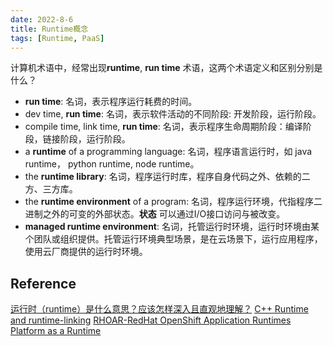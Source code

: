 ```yaml
---
date: 2022-8-6
title: Runtime概念
tags: [Runtime, PaaS]
---
```


计算机术语中，经常出现**runtime**, **run time** 术语，这两个术语定义和区别分别是什么？

- **run time**: 名词，表示程序运行耗费的时间。
- dev time, **run time**: 名词，表示软件活动的不同阶段: 开发阶段，运行阶段。
- compile time, link time, **run time**: 名词，表示程序生命周期阶段：编译阶段，链接阶段，运行阶段。
- a **runtime** of a programming language: 名词，程序语言运行时，如 java runtime， python runtime, node runtime。
- the **runtime library**: 名词，程序运行时库，程序自身代码之外、依赖的二方、三方库。
- the **runtime environment** of a program: 名词，程序运行环境，代指程序二进制之外的可变的外部状态。**状态** 可以通过I/O接口访问与被改变。
- **managed runtime environment**: 名词，托管运行时环境，运行时环境由某个团队或组织提供。托管运行环境典型场景，是在云场景下，运行应用程序，使用云厂商提供的运行时环境。


## Reference

[运行时（runtime）是什么意思？应该怎样深入且直观地理解？](https://www.zhihu.com/question/20607178)
[C++ Runtime and runtime-linking](https://softwareengineering.stackexchange.com/questions/294346/c-runtime-and-runtime-linking)
[RHOAR-RedHat OpenShift Application Runtimes](https://developers.redhat.com/products/rhoar/overview)
[Platform as a Runtime](https://www.aviransplace.com/post/platform-as-a-runtime-paar-beyond-platform-engineering)